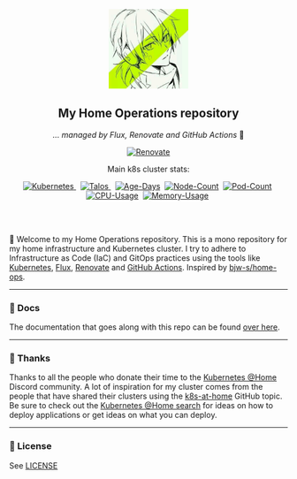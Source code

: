 <div align="center">

<img src="https://github.com/soulwhisper/home-ops/blob/main/_assets/logo.jpg?raw=true" width="144px" height="144px"/>

## My Home Operations repository

_... managed by Flux, Renovate and GitHub Actions_ :robot:

[![Renovate](https://img.shields.io/github/actions/workflow/status/soulwhisper/.github/schedule-renovate.yaml?branch=main&label=&logo=renovatebot&style=for-the-badge&color=blue)](https://github.com/soulwhisper/home-ops/actions/workflows/schedule-renovate.yaml)

Main k8s cluster stats:

[![Kubernetes](https://img.shields.io/badge/dynamic/yaml?url=https%3A%2F%2Fraw.githubusercontent.com%2Fsoulwhisper%2Fhome-ops%2Fmain%2Fkubernetes%2Fmain%2Fbootstrap%2Ftalos%2Ftalconfig.yaml&query=%24.kubernetesVersion&flat-square&logo=kubernetes&logoColor=white&label=k8s)
](https://www.talos.dev/)&nbsp;
[![Talos](https://img.shields.io/badge/dynamic/yaml?url=https%3A%2F%2Fraw.githubusercontent.com%2Fsoulwhisper%2Fhome-ops%2Fmain%2Fkubernetes%2Fmain%2Fbootstrap%2Ftalos%2Ftalconfig.yaml&query=%24.talosVersion&flat-square&logo=kubernetes&logoColor=white&color=orange&label=talos)
](https://www.talos.dev/)&nbsp;
[![Age-Days](https://kromgo.noirprime.com/cluster_age_days?format=badge)](https://github.com/kashalls/kromgo/)&nbsp;
[![Node-Count](https://kromgo.noirprime.com/cluster_node_count?format=badge)](https://github.com/kashalls/kromgo/)&nbsp;
[![Pod-Count](https://kromgo.noirprime.com/cluster_pod_count?format=badge)](https://github.com/kashalls/kromgo/)&nbsp;
[![CPU-Usage](https://kromgo.noirprime.com/cluster_cpu_usage?format=badge)](https://github.com/kashalls/kromgo/)&nbsp;
[![Memory-Usage](https://kromgo.noirprime.com/cluster_memory_usage?format=badge)](https://github.com/kashalls/kromgo/)&nbsp;

</div>
<br><br>

👋 Welcome to my Home Operations repository. This is a mono repository for my home infrastructure and Kubernetes cluster. I try to adhere to Infrastructure as Code (IaC) and GitOps practices using the tools like [Kubernetes](https://kubernetes.io/), [Flux](https://github.com/fluxcd/flux2), [Renovate](https://github.com/renovatebot/renovate) and [GitHub Actions](https://github.com/features/actions). Inspired by [bjw-s/home-ops](https://github.com/bjw-s/home-ops).

---

### 📖 Docs

The documentation that goes along with this repo can be found [over here]().

---

### :handshake: Thanks

Thanks to all the people who donate their time to the [Kubernetes @Home](https://discord.gg/k8s-at-home) Discord community. A lot of inspiration for my cluster comes from the people that have shared their clusters using the [k8s-at-home](https://github.com/topics/k8s-at-home) GitHub topic. Be sure to check out the [Kubernetes @Home search](https://nanne.dev/k8s-at-home-search/) for ideas on how to deploy applications or get ideas on what you can deploy.

---

### 🔏 License

See [LICENSE](https://github.com/soulwhisper/home-ops/blob/main/LICENSE)
